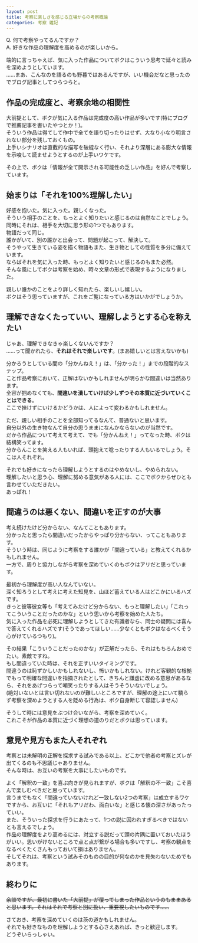 ```yaml
---
layout: post
title: 考察に楽しさを感じる立場からの考察概論
categories: 考察 雑記
---
```


Q. 何で考察やってるんですか？  
A. 好きな作品の理解度を高めるのが楽しいから。

端的に言っちゃえば、気に入った作品についてボクはこういう思考で延々と読みを深めようとしています。  
……まあ、こんなのを語るのも野暮ではあるんですが、いい機会だなと思ったのでブログ記事としてつらつらと。

## 作品の完成度と、考察余地の相関性

大前提として、ボクが気に入る作品は完成度の高い作品が多いです(特にブログで推薦記事を書いたやつとか！)。  
そういう作品は得てして作中で全てを語り切ったりはせず、大なり小なり明言されない部分を残しておくもの。  
上手いシナリオは直截的な描写を破綻なく行い、それより深層にある膨大な情報を示唆して読ませようとするのが上手いワケです。

その上で、ボクは「情報が全て開示される可能性の乏しい作品」を好んで考察しています。

## 始まりは「それを100%理解したい」

好感を抱いた。気に入った。親しくなった。  
そういう相手のことを、もっとよく知りたいと感じるのは自然なことでしょう。  
同時にそれは、相手を大切に思う形の1つでもあります。  
物語だって同じ。  
誰かがいて、別の誰かと出会って、問題が起こって、解決して。  
そうやって生きている姿を描く物語もまた、生き物としての性質を多分に備えています。  
ならばそれを気に入った時、もっとよく知りたいと感じるのもまた必然。  
そんな風にしてボクは考察を始め、時々文章の形式で表現するようになりました。

親しい誰かのことをより詳しく知れたら、楽しいし嬉しい。  
ボクはそう思っていますが、これをご覧になっている方はいかがでしょうか。

## 理解できなくたっていい、理解しようとする心を称えたい

じゃあ、理解できなきゃ楽しくないんですか？  
……って聞かれたら、**それはそれで楽しいです**。(まあ嬉しいとは言えないかも)

分かろうとしている間の「分かんねえ！」は、「分かった！」までの段階的なステップ。  
こと作品考察において、正解はないかもしれませんが明らかな間違いは当然あります。  
全容が掴めなくても、**間違いを潰していけば少しずつその本質に近づいていくことはできる**。  
ここで挫けずにいけるかどうかは、人によって変わるかもしれません。

ただ、親しい相手のことを全部知ってるなんて、普通ないと思います。  
自分以外の生き物なんて自分の思うままになんかならないのが当然です。  
だから作品について考えて考えて、でも「分かんねえ！」ってなった時、ボクは結構笑ってます。  
分からんことを笑える人もいれば、頭抱えて唸ったりする人もいるでしょう。そこは人それぞれ。

それでも好きになったら理解しようとするのはやめないし、やめられない。  
理解したいと思う心、理解に努める意気がある人には、ここでボクからぜひとも言わせていただきたい。  
あっぱれ！

## 間違うのは悪くない、間違いを正すのが大事

考え続けたけど分からない、なんてこともあります。  
分かったと思ったら間違いだったからやっぱり分からない、ってこともあります。  
そういう時は、同じように考察をする誰かが「間違っている」と教えてくれるかもしれません。  
一方で、周りと協力しながら考察を深めていくのもボクはアリだと思っています。

最初から理解度が高い人なんていない。  
深く知ろうとして考えに考えた知見を、山ほど蓄えている人はどこかにいるハズです。  
きっと彼等彼女等も「考えてみたけど分からない、もっと理解したい」「これってこういうことだったのかな」という思いから考察を始めた人たち。  
気に入った作品を必死に理解しようとしてきた有識者なら、同士の疑問には喜んで答えてくれるハズです(そうであってほしい……少なくともボクはなるべくそう心がけているつもり)。

その結果「こういうことだったのかな」が正解だったら、それはもちろんおめでたい。素敵ですね。  
もし間違っていた時は、それを正すいいタイミングです。  
間違うのは恥ずかしいかもしれないし、怖いかもしれない。けれど客観的な根拠でもって明確な間違いを指摘されたとして、きちんと謙虚に改める意思があるなら、それをあげつらって嘲笑ったりする人はそうそういないでしょう。  
(絶対いないとは言い切れないのが難しいところですが、理解の途上にいて驕らず考察を深めようとする人を貶める行為は、ボク自身断じて容認しません)

そうして時には意見をぶつけ合いながら、考察を深めていく。  
これこそが作品の本質に近づく理想の道のりだとボクは思っています。

## 意見や見方もまた人それぞれ

考察とは未解明の正解を探求する試みである以上、どこかで他者の考察とズレが出てくるのも不思議じゃありません。  
そんな時は、お互いの考察を大事にしたいものです。

よく「解釈の一致」を喜ぶ向きが見られますが、ボクは「解釈の不一致」こそ喜んで楽しむべきだと思っています。  
言うまでもなく「間違っていないけれど一致しない2つの考察」は成立するワケですから、お互いに「それもアリだわ、面白いな」と感じる懐の深さがあったっていい。  
また、そういった探求を行うにあたって、1つの説に囚われすぎるべきではないとも言えるでしょう。  
作品の理解度をより高めるには、対立する説だって頭の片隅に置いておいたほうがいい。思いがけないところで点と点が繋がる場合も多いですし、考察の観点をなるべくたくさんもっておいて損はありません。  
そしてそれは、考察という試みそのものの目的が何なのかを見失わないためでもあります。

## 終わりに

~~余談ですが、最初に書いた「大前提」が覆ってしまった作品というのもままあると思います。それはそれで考察と別に扱い、重要視したいものです……~~

さておき、考察を深めていくのは茨の道かもしれません。  
それでも好きなものを理解しようとする心さえあれば、きっと歓迎します。  
どうぞいらっしゃい。
